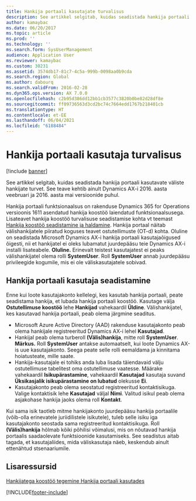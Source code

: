 ```yaml
---
title: Hankija portaali kasutajate turvalisus
description: See artikkel selgitab, kuidas seadistada hankija portaali kasutavate väliste hankijate turvet. See teave kehtib ainult Dynamics AX-i 2016. aasta veebruari ja 2016. aasta mai versioonide puhul.
author: kamaybac
ms.date: 06/20/2017
ms.topic: article
ms.prod: ''
ms.technology: ''
ms.search.form: SysUserManagement
audience: Application User
ms.reviewer: kamaybac
ms.custom: 30231
ms.assetid: 3574db17-81c7-4c5a-999b-0098aa0b9cda
ms.search.region: Global
ms.author: dabourq
ms.search.validFrom: 2016-02-28
ms.dyn365.ops.version: AX 7.0.0
ms.openlocfilehash: c2b95d386dd12bb1cb3577c3820b0be82d28df8e
ms.sourcegitcommit: ff09736563d3cd2bc74c7664edd1767b218401cb
ms.translationtype: HT
ms.contentlocale: et-EE
ms.lasthandoff: 06/04/2021
ms.locfileid: "6188484"
---
```

# <a name="vendor-portal-user-security"></a>Hankija portaali kasutaja turvalisus

[!include [banner](../includes/banner.md)]

See artikkel selgitab, kuidas seadistada hankija portaali kasutavate väliste hankijate turvet. See teave kehtib ainult Dynamics AX-i 2016. aasta veebruari ja 2016. aasta mai versioonide puhul.

Hankija portaali funktsionaalsus on rakenduse Dynamics 365 for Operations versioonis 1611 asendatud hankija koostöö laiendatud funktsionaalsusega. Lisateavet hankija koostöö turvalisuse seadistamise kohta vt teemast [Hankija koostöö seadistamine ja haldamine](set-up-maintain-vendor-collaboration.md). Hankija portaal näitab välishankijatele piiratud koguses teavet ostutellimuste (OT-d) kohta. Oluline on seadistada Microsoft Dynamics AX-i hankija portaali kasutajaõigused õigesti, nii et hankijatel ei oleks lubamatut juurdepääsu teie Dynamics AX-i installi lisateabele. **Oluline.** Erinevalt teistest kasutajatest ei peaks välishankijatel olema rolli **SystemUser**. Roll **SystemUser** annab juurdepääsu privileegide kogumile, mis ei ole väliskasutajatele sobivad.

## <a name="setting-up-a-vendor-portal-user"></a>Hankija portaali kasutaja seadistamine
Enne kui loote kasutajakonto kellelegi, kes kasutab hankija portaali, peate seadistama hankija, et lubada hankija portaali koostöö. Kasutage välja **Ostutellimuse koostöö** lehe **Hankijad** vahekaardil **Üldine**. Välishankijatel, kes kasutavad hankija portaali, peab olema järgmine seaditus.

-   Microsoft Azure Active Directory (AAD) rakenduse kasutajakonto peab olema hankijale registreeritud Dynamics AX-i lehel **Kasutajad**.
-   Hankijal peab olema turberoll **(Välis)hankija**, mitte roll **SystemUser**. **Märkus.** Roll **SystemUser** antakse automaatselt, kui loote Dynamics AX-is uue kasutajakonto. Seega peate selle rolli eemaldama ja kinnitama hoiatusteate, mille saate.
-   Hankija-kasutajale ei tohiks anda luba lisada täiendavaid välju ostutellimuse tabelitest oma ostutellimuse vaatesse. Määrake vahekaardil **Isikupärastamine**, vahekaardil **Kasutajad** kasutaja suvand **Üksikasjalik isikupärastamine on lubatud** olekusse **Ei**.
-   Kasutajakonto peab olema seostatud registreeritud kontaktisikuga. Valige kontaktisik lehe **Kasutajad** väljal **Nimi**. Valitud isikul peab olema asjakohase hankija jaoks olema roll **Kontakt**.

Kui sama isik taotleb mitme hankijakonto juurdepääsu hankija portaalile (võib-olla erinevatele juriidilistele isikutele), tuleb selle isiku iga kasutajakonto seostada sama registreeritud kontaktisikuga. Roll **(Välis)hankija** hõlmab kõiki põhilisi võimalusi, mis on nõutavad hankija portaalis saadaolevate funktsioonide kasutamiseks. See seadistus aitab tagada, et kasutajaliides, mida väliskasutaja näeb, keskendub ainult ettenähtud stsenaariumile.

## <a name="additional-resources"></a>Lisaressursid

[Hankijatega koostöö tegemine Hankija portaali kasutades](collaborate-vendors-vendor-portal.md)





[!INCLUDE[footer-include](../../includes/footer-banner.md)]